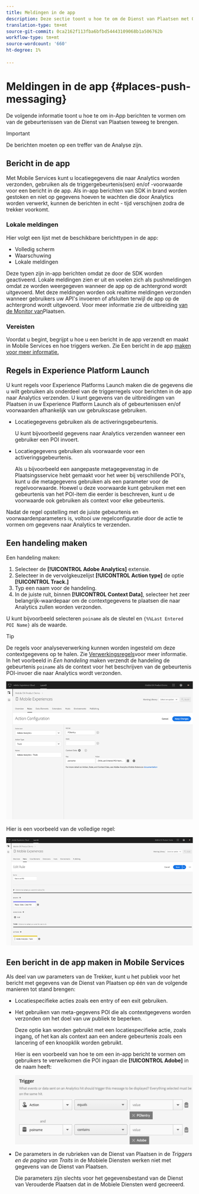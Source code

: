 ```yaml
---
title: Meldingen in de app
description: Deze sectie toont u hoe te om de Dienst van Plaatsen met Overseinen in-App te gebruiken.
translation-type: tm+mt
source-git-commit: 0ca2162f113fba6bfbd54443109068b1a506762b
workflow-type: tm+mt
source-wordcount: '660'
ht-degree: 1%

---
```



# Meldingen in de app {#places-push-messaging}

De volgende informatie toont u hoe te om in-App berichten te vormen om van de gebeurtenissen van de Dienst van Plaatsen teweeg te brengen.

>[!IMPORTANT]
>
>De berichten moeten op een treffer van de Analyse zijn.

## Bericht in de app

Met Mobile Services kunt u locatiegegevens die naar Analytics worden verzonden, gebruiken als de triggergebeurtenis(sen) en/of -voorwaarde voor een bericht in de app. Als in-app berichten van SDK in brand worden gestoken en niet op gegevens hoeven te wachten die door Analytics worden verwerkt, kunnen de berichten in echt - tijd verschijnen zodra de trekker voorkomt.

### Lokale meldingen

Hier volgt een lijst met de beschikbare berichttypen in de app:

* Volledig scherm
* Waarschuwing
* Lokale meldingen

Deze typen zijn in-app berichten omdat ze door de SDK worden geactiveerd. Lokale meldingen zien er uit en voelen zich als pushmeldingen omdat ze worden weergegeven wanneer de app op de achtergrond wordt uitgevoerd. Met deze meldingen worden ook realtime meldingen verzonden wanneer gebruikers uw API&#39;s invoeren of afsluiten terwijl de app op de achtergrond wordt uitgevoerd. Voor meer informatie zie de uitbreiding [van de Monitor van](/help/places-ext-aep-sdks/places-monitor-extension/places-monitor-extension.md)Plaatsen.

### Vereisten

Voordat u begint, begrijpt u hoe u een bericht in de app verzendt en maakt in Mobile Services en hoe triggers werken. Zie Een bericht in de app [maken voor meer informatie.](https://docs.adobe.com/content/help/en/mobile-services/using/messaging-ug/inapp-messages/t-in-app-message.html)

## Regels in Experience Platform Launch

U kunt regels voor Experience Platforms Launch maken die de gegevens die u wilt gebruiken als onderdeel van de triggerregels voor berichten in de app naar Analytics verzenden. U kunt gegevens van de uitbreidingen van Plaatsen in uw Experience Platform Launch als of gebeurtenissen en/of voorwaarden afhankelijk van uw gebruikscase gebruiken.

* Locatiegegevens gebruiken als de activeringsgebeurtenis.

   U kunt bijvoorbeeld gegevens naar Analytics verzenden wanneer een gebruiker een POI invoert.

* Locatiegegevens gebruiken als voorwaarde voor een activeringsgebeurtenis.

   Als u bijvoorbeeld een aangepaste metagegevenstag in de Plaatsingsservice hebt gemaakt voor het weer bij verschillende POI&#39;s, kunt u die metagegevens gebruiken als een parameter voor de regelvoorwaarde. Hoewel u deze voorwaarde kunt gebruiken met een gebeurtenis van het POI-item die eerder is beschreven, kunt u de voorwaarde ook gebruiken als context voor elke gebeurtenis.

Nadat de regel opstelling met de juiste gebeurtenis en voorwaardenparameters is, voltooi uw regelconfiguratie door de actie te vormen om gegevens naar Analytics te verzenden.

## Een handeling maken

Een handeling maken:

1. Selecteer de **[!UICONTROL Adobe Analytics]** extensie.
1. Selecteer in de vervolgkeuzelijst **[!UICONTROL Action type]** de optie **[!UICONTROL Track.]**
1. Typ een naam voor de handeling.
1. In de juiste ruit, binnen **[!UICONTROL Context Data]**, selecteer het zeer belangrijk-waardepaar om de contextgegevens te plaatsen die naar Analytics zullen worden verzonden.

U kunt bijvoorbeeld selecteren `poiname` als de sleutel en `{%%Last Entered POI Name}` als de waarde.

>[!TIP]
>
>De regels voor analyseverwerking kunnen worden ingesteld om deze contextgegevens op te halen. Zie [Verwerkingsregels](https://docs.adobe.com/content/help/en/analytics/implementation/analytics-basics/ref-processing-rules.html)voor meer informatie. In het voorbeeld in *Een handeling* maken verzendt de handeling de gebeurtenis `poiname` als de context voor het beschrijven van de gebeurtenis POI-invoer die naar Analytics wordt verzonden.

![een handeling maken](/help/assets/configure-action.png)

Hier is een voorbeeld van de volledige regel:

![voltooide regel](/help/assets/create-a-rule.png)

## Een bericht in de app maken in Mobile Services

Als deel van uw parameters van de Trekker, kunt u het publiek voor het bericht met gegevens van de Dienst van Plaatsen op één van de volgende manieren tot stand brengen:

* Locatiespecifieke acties zoals een entry of een exit gebruiken.
* Het gebruiken van meta-gegevens POI die als contextgegevens worden verzonden om het doel van uw publiek te beperken.

   Deze optie kan worden gebruikt met een locatiespecifieke actie, zoals ingang, of het kan als context aan een andere gebeurtenis zoals een lancering of een knoopklik worden gebruikt.

   Hier is een voorbeeld van hoe te om een in-app bericht te vormen om gebruikers te verwelkomen die POI ingaan die **[!UICONTROL Adobe]** in de naam heeft:

   ![triggerparameters](/help/assets/trigger-parameters.png)

* De parameters in de rubrieken van de Dienst van Plaatsen in de *Triggers en de pagina van Traits* in de Mobiele Diensten werken niet met gegevens van de Dienst van Plaatsen.

   Die parameters zijn slechts voor het gegevensbestand van de Dienst van Verouderde Plaatsen dat in de Mobiele Diensten werd gecreeerd.